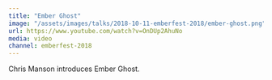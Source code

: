 ```yaml
---
title: "Ember Ghost"
image: "/assets/images/talks/2018-10-11-emberfest-2018/ember-ghost.png"
url: https://www.youtube.com/watch?v=OnDUp2AhuNo
media: video
channel: emberfest-2018
---
```


Chris Manson introduces Ember Ghost.
